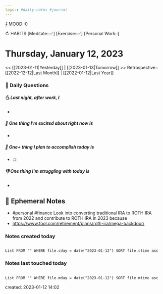 ```yaml
---
tags:: #daily-notes #journal
---
```


⨑ MOOD::0

↻ HABITS
[Meditate::✅]
[Exercise::✅]
[Personal Work::]

# Thursday, January 12, 2023

<< [[2023-01-11|Yesterday]] | [[2023-01-13|Tomorrow]] >>
Retrospective:: [[2022-12-12|Last Month]] | [[2022-01-12|Last Year]]

### 📅 Daily Questions

##### 🌜 Last night, after work, I

-

##### 🙌 One thing I'm excited about right now is

-

##### 🚀 One+ thing I plan to accomplish today is

- [ ]

##### 👎 One thing I'm struggling with today is

-

## 📝 Ephemeral Notes

- #personal #finance Look into converting traditional IRA to ROTH IRA from 2022 and contribute to ROTH IRA in 2023 because 
- https://www.fool.com/retirement/plans/roth-ira/mega-backdoor/

### Notes created today

```dataview

List FROM "" WHERE file.cday = date("2023-01-12") SORT file.ctime asc

```

### Notes last touched today

```dataview

List FROM "" WHERE file.mday = date("2023-01-12") SORT file.mtime asc

```

created: 2023-01-12 14:02
